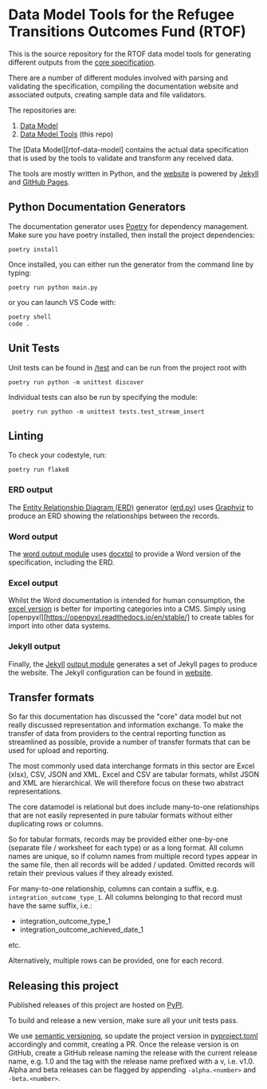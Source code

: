 # Data Model Tools for the Refugee Transitions Outcomes Fund (RTOF)

This is the source repository for the RTOF data model tools for generating different outputs from the
[core specification][rtof-spec].

There are a number of different modules involved with parsing and validating the specification,
compiling the documentation website and associated outputs, creating sample data and file validators.

The repositories are:

1. [Data Model][rtof-spec]
2. [Data Model Tools][rtof-tools] (this repo)

The [Data Model][rtof-data-model] contains the actual data specification that is used by the tools
to validate and transform any received data.

The tools are mostly written in Python, and the [website][rtof-web] is powered by [Jekyll][jekyll]
and [GitHub Pages][ghp].

## Python Documentation Generators

The documentation generator uses [Poetry][poetry] for dependency management. Make sure you have poetry installed,
then install the project dependencies:

```shell
poetry install
```

Once installed, you can either run the generator from the command line by typing:

```shell
poetry run python main.py
```

or you can launch VS Code with:

```shell
poetry shell
code .
```

## Unit Tests

Unit tests can be found in [/test](./tests) and can be run from the project root with

```shell
poetry run python -m unittest discover
```

Individual tests can also be run by specifying the module:

```shell
 poetry run python -m unittest tests.test_stream_insert
```

## Linting

To check your codestyle, run:

```shell
poetry run flake8
```

### ERD output

The [Entity Relationship Diagram (ERD)][erd] generator ([erd.py](./rtofdata/erd.py)) uses [Graphviz][graphviz]
to produce an ERD showing the relationships between the records.


### Word output

The [word output module](./rtofdata/word.py) uses [docxtpl][docxtpl] to provide a Word version of the
specification, including the ERD.

### Excel output

Whilst the Word documentation is intended for human consumption, the [excel version](./rtofdata/excel.py)
is better for importing
categories into a CMS. Simply using [openpyxl][https://openpyxl.readthedocs.io/en/stable/] to create tables for
import into other data systems.

### Jekyll output

Finally, the [Jekyll][jekyll] [output module](./rtofdata/jekyll.py) generates a set of Jekyll pages
to produce the website. The Jekyll configuration can be found in [website](./website).

## Transfer formats

So far this documentation has discussed the "core" data model but not really discussed representation and
information exchange. To make the transfer of data from providers to the central reporting function as streamlined
as possible, provide a number of transfer formats that can be used for upload and reporting.

The most commonly used data interchange formats in this sector are Excel (xlsx), CSV, JSON and XML. Excel and CSV
are tabular formats, whilst JSON and XML are hierarchical. We will therefore focus on these two abstract
representations.

The core datamodel is relational but does include many-to-one relationships that are not easily represented in
pure tabular formats without either duplicating rows or columns.

So for tabular formats, records may be provided either one-by-one (separate file / worksheet for each type) or as a
long format. All column names are unique, so if column names from multiple record types appear in the same file,
then all records will be added / updated. Omitted records will retain their previous values if they already existed.

For many-to-one relationship, columns can contain a suffix, e.g. `integration_outcome_type_1`. All columns
belonging to that record must have the same suffix, i.e.:

* integration_outcome_type_1
* integration_outcome_achieved_date_1

etc.

Alternatively, multiple rows can be provided, one for each record.


## Releasing this project

Published releases of this project are hosted on [PyPI][pypi-rtofdata].

To build and release a new version, make sure all your unit tests pass.

We use [semantic versioning][semver], so update the project version in [pyproject.toml](./pyproject.toml) accordingly
and commit, creating a PR. Once the release version is on GitHub, create a GitHub release naming the release with the
current release name, e.g. 1.0 and the tag with the release name prefixed with a v, i.e. v1.0. Alpha and beta releases
can be flagged by appending `-alpha.<number>` and `-beta.<number>`.


[rtof-spec]: https://github.com/SocialFinanceDigitalLabs/rtof-data-model
[rtof-tools]: https://github.com/SocialFinanceDigitalLabs/rtof-data-model-tools
[rtof-web]: https://sfdl.org.uk/RTOF-specification/
[pypi-rtofdata]: https://pypi.org/project/rtofdata/


[poetry]: https://python-poetry.org/
[yaml]: https://yaml.org/
[vcs]: https://en.wikipedia.org/wiki/Version_control
[git]: https://git-scm.com/
[jsc]: https://json-schema.org/
[csc]: https://digital-preservation.github.io/csv-schema/
[ssot]: https://en.wikipedia.org/wiki/Single_source_of_truth
[erd]: https://en.wikipedia.org/wiki/Entity%E2%80%93relationship_model
[graphviz]: http://www.graphviz.org/
[docxtpl]: https://docxtpl.readthedocs.io/en/latest/
[jekyll]: https://jekyllrb.com/
[gha]: https://github.com/features/actions
[ghp]: https://pages.github.com/
[semver]: https://semver.org/
